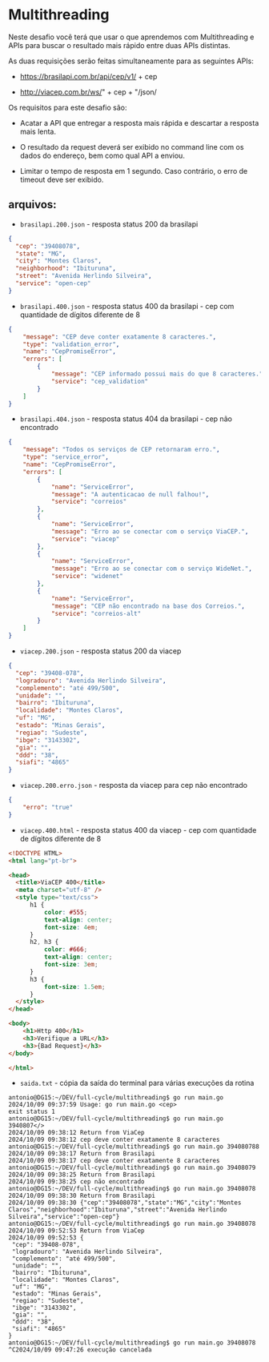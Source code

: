 # Multithreading

 Neste desafio você terá que usar o que aprendemos com Multithreading e APIs para buscar o resultado mais rápido entre duas APIs distintas.

As duas requisições serão feitas simultaneamente para as seguintes APIs:

- https://brasilapi.com.br/api/cep/v1/ + cep

- http://viacep.com.br/ws/" + cep + "/json/

Os requisitos para este desafio são:

- Acatar a API que entregar a resposta mais rápida e descartar a resposta mais lenta.

- O resultado da request deverá ser exibido no command line com os dados do endereço, bem como qual API a enviou.

- Limitar o tempo de resposta em 1 segundo. Caso contrário, o erro de timeout deve ser exibido.

## arquivos:

- `brasilapi.200.json` - resposta status 200 da brasilapi

```json
{
  "cep": "39408078",
  "state": "MG",
  "city": "Montes Claros",
  "neighborhood": "Ibituruna",
  "street": "Avenida Herlindo Silveira",
  "service": "open-cep"
}
```

- `brasilapi.400.json` - resposta status 400 da brasilapi - cep com quantidade de dígitos diferente de 8

```json
{
    "message": "CEP deve conter exatamente 8 caracteres.",
    "type": "validation_error",
    "name": "CepPromiseError",
    "errors": [
        {
            "message": "CEP informado possui mais do que 8 caracteres.",
            "service": "cep_validation"
        }
    ]
}
```

- `brasilapi.404.json` - resposta status 404 da brasilapi - cep não encontrado

```json
{
    "message": "Todos os serviços de CEP retornaram erro.",
    "type": "service_error",
    "name": "CepPromiseError",
    "errors": [
        {
            "name": "ServiceError",
            "message": "A autenticacao de null falhou!",
            "service": "correios"
        },
        {
            "name": "ServiceError",
            "message": "Erro ao se conectar com o serviço ViaCEP.",
            "service": "viacep"
        },
        {
            "name": "ServiceError",
            "message": "Erro ao se conectar com o serviço WideNet.",
            "service": "widenet"
        },
        {
            "name": "ServiceError",
            "message": "CEP não encontrado na base dos Correios.",
            "service": "correios-alt"
        }
    ]
}
```

- `viacep.200.json` - resposta status 200 da viacep

```json
{
  "cep": "39408-078",
  "logradouro": "Avenida Herlindo Silveira",
  "complemento": "até 499/500",
  "unidade": "",
  "bairro": "Ibituruna",
  "localidade": "Montes Claros",
  "uf": "MG",
  "estado": "Minas Gerais",
  "regiao": "Sudeste",
  "ibge": "3143302",
  "gia": "",
  "ddd": "38",
  "siafi": "4865"
}
```

- `viacep.200.erro.json` - resposta da viacep para cep não encontrado

```json
{
    "erro": "true"
}
```

- `viacep.400.html` - resposta status 400 da viacep - cep com quantidade de dígitos diferente de 8

```html
<!DOCTYPE HTML>
<html lang="pt-br">

<head>
  <title>ViaCEP 400</title>
  <meta charset="utf-8" />
  <style type="text/css">
      h1 {
          color: #555;
          text-align: center;
          font-size: 4em;
      }
      h2, h3 {
          color: #666;
          text-align: center;
          font-size: 3em;
      }
      h3 {
          font-size: 1.5em;
      }
  </style>
</head>

<body>
    <h1>Http 400</h1>
    <h3>Verifique a URL</h3>
    <h3>{Bad Request}</h3>
</body>

</html>
```

- `saida.txt` - cópia da saída do terminal para várias execuções da rotina

```shell
antonio@DG15:~/DEV/full-cycle/multithreading$ go run main.go
2024/10/09 09:37:59 Usage: go run main.go <cep>
exit status 1
antonio@DG15:~/DEV/full-cycle/multithreading$ go run main.go 3940807</>
2024/10/09 09:38:12 Return from ViaCep
2024/10/09 09:38:12 cep deve conter exatamente 8 caracteres
antonio@DG15:~/DEV/full-cycle/multithreading$ go run main.go 394080788
2024/10/09 09:38:17 Return from Brasilapi
2024/10/09 09:38:17 cep deve conter exatamente 8 caracteres
antonio@DG15:~/DEV/full-cycle/multithreading$ go run main.go 39408079
2024/10/09 09:38:25 Return from Brasilapi
2024/10/09 09:38:25 cep não encontrado
antonio@DG15:~/DEV/full-cycle/multithreading$ go run main.go 39408078
2024/10/09 09:38:30 Return from Brasilapi
2024/10/09 09:38:30 {"cep":"39408078","state":"MG","city":"Montes
Claros","neighborhood":"Ibituruna","street":"Avenida Herlindo Silveira","service":"open-cep"}
antonio@DG15:~/DEV/full-cycle/multithreading$ go run main.go 39408078
2024/10/09 09:52:53 Return from ViaCep
2024/10/09 09:52:53 {
 "cep": "39408-078",
 "logradouro": "Avenida Herlindo Silveira",
 "complemento": "até 499/500",
 "unidade": "",
 "bairro": "Ibituruna",
 "localidade": "Montes Claros",
 "uf": "MG",
 "estado": "Minas Gerais",
 "regiao": "Sudeste",
 "ibge": "3143302",
 "gia": "",
 "ddd": "38",
 "siafi": "4865"
}
antonio@DG15:~/DEV/full-cycle/multithreading$ go run main.go 39408078
^C2024/10/09 09:47:26 execução cancelada
```